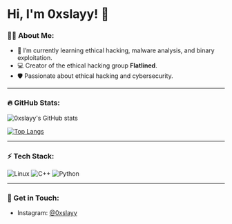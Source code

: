 # Hi, I'm 0xslayy! 👋

### 🧑‍💻 About Me:
- 🌱 I’m currently learning ethical hacking, malware analysis, and binary exploitation.
- 💻 Creator of the ethical hacking group **Flatlined**.
- 🛡️ Passionate about ethical hacking and cybersecurity.

---

### 🔥 GitHub Stats:
![0xslayy's GitHub stats](https://github-readme-stats.vercel.app/api?username=0xslayy&show_icons=true&theme=synthwave)

[![Top Langs](https://github-readme-stats.vercel.app/api/top-langs/?username=0xslayy&layout=compact&theme=synthwave)](https://github.com/anuraghazra/github-readme-stats)

---

### ⚡ Tech Stack:
![Linux](https://img.shields.io/badge/-Linux-FCC624?style=flat-square&logo=linux&logoColor=black)
![C++](https://img.shields.io/badge/-C++-00599C?style=flat-square&logo=c)
![Python](https://img.shields.io/badge/-Python-3776AB?style=flat-square&logo=python)

---

### 💬 Get in Touch:
- Instagram: [@0xslayy](https://www.instagram.com/0xslayy/)

